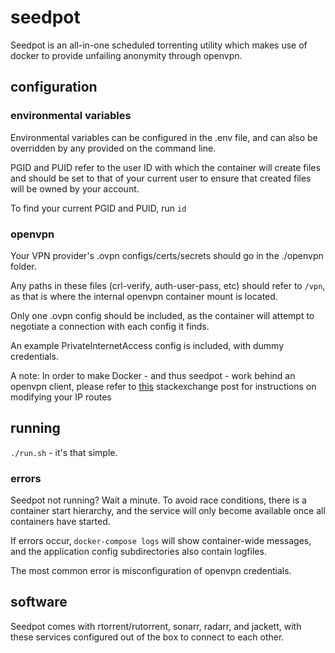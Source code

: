 # seedpot

Seedpot is an all-in-one scheduled torrenting utility which makes use of docker to provide unfailing anonymity through openvpn.

## configuration

### environmental variables

Environmental variables can be configured in the .env file, and can also be overridden by any provided on the command line.

PGID and PUID refer to the user ID with which the container will create files and should be set to that of your current user to ensure that created files will be owned by your account.

To find your current PGID and PUID, run `id`

### openvpn

Your VPN provider's .ovpn configs/certs/secrets should go in the ./openvpn folder.

Any paths in these files (crl-verify, auth-user-pass, etc) should refer to `/vpn`, as that is where the internal openvpn container mount is located.

Only one .ovpn config should be included, as the container will attempt to negotiate a connection with each config it finds.

An example PrivateInternetAccess config is included, with dummy credentials.

A note: In order to make Docker - and thus seedpot - work behind an openvpn client, please refer to [this](https://stackoverflow.com/questions/45692255/how-make-openvpn-work-with-docker) stackexchange post for instructions on modifying your IP routes

## running

`./run.sh` - it's that simple.

### errors

Seedpot not running? Wait a minute. To avoid race conditions, there is a container start hierarchy, and the service will only become available once all containers have started.

If errors occur, `docker-compose logs` will show container-wide messages, and the application config subdirectories also contain logfiles.

The most common error is misconfiguration of openvpn credentials.

## software

Seedpot comes with rtorrent/rutorrent, sonarr, radarr, and jackett, with these services configured out of the box to connect to each other.
